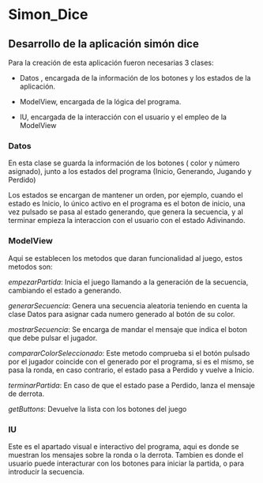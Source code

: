 # Simon_Dice

## Desarrollo de la aplicación simón dice

Para la creación de esta aplicación fueron necesarias 3 clases:


- Datos , encargada de la información de los botones y los estados de la aplicación.

- ModelView, encargada de la lógica del programa.

- IU, encargada de la interacción con el usuario y el empleo de la ModelView


### Datos

En esta clase se guarda la información de los botones ( color y número asignado), junto a los estados del programa (Inicio, Generando, Jugando y Perdido)

Los estados se encargan de mantener un orden, por ejemplo, cuando el estado es Inicio, lo único activo en el programa es el boton de inicio, una vez pulsado se pasa al estado generando, que genera la secuencia, y al terminar empieza la interaccion con el usuario con el estado Adivinando.


### ModelView

Aqui se establecen los metodos que daran funcionalidad al juego, estos metodos son:

*empezarPartida*: Inicia el juego llamando a la generación de la secuencia, cambiando el estado a generando.

*generarSecuencia*: Genera una secuencia aleatoria teniendo en cuenta la clase Datos para asignar cada numero generado al botón de su color.

*mostrarSecuencia*: Se encarga de mandar el mensaje que indica el boton que debe pulsar el jugador.

*compararColorSeleccionado*: Este metodo comprueba si el botón pulsado por el jugador coincide con el generado por el programa, si es el mismo, se pasa la ronda, en caso contrario, el estado pasa a Perdido y vuelve a Inicio.

*terminarPartida*: En caso de que el estado pase a Perdido, lanza el mensaje de derrota.

*getButtons*: Devuelve la lista con los botones del juego

### IU

Este es el apartado visual e interactivo del programa, aqui es donde se muestran los mensajes sobre la ronda o la derrota. Tambien es donde el usuario puede interacturar con los botones para iniciar la partida, o para introducir la secuencia.




